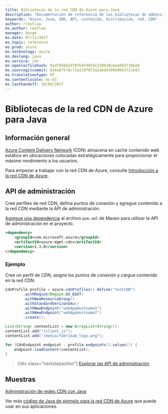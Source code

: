 ```yaml
---
title: Bibliotecas de la red CDN de Azure para Java
description: "Documentación de referencia de las bibliotecas de administración de la red CDN para Java"
keywords: "Azure, Java, SDK, API, contenido, distribución, red, CDN"
author: rloutlaw
ms.author: routlaw
manager: douge
ms.date: 07/11/2017
ms.topic: reference
ms.prod: azure
ms.technology: azure
ms.devlang: java
ms.service: cdn
ms.openlocfilehash: 91df958d2d78fb4fd959c228b28c6ae003716be6
ms.sourcegitcommit: 634ab7578c73a219f8f3a2a6d43999d9d372cb43
ms.translationtype: HT
ms.contentlocale: es-ES
ms.lasthandoff: 10/09/2017
---
```

# <a name="azure-cdn-libraries-for-java"></a>Bibliotecas de la red CDN de Azure para Java

## <a name="overview"></a>Información general

[Azure Content Delivery Network](/azure/cdn/cdn-overview) (CDN) almacena en caché contenido web estático en ubicaciones colocadas estratégicamente para proporcionar el máximo rendimiento a los usuarios.

Para empezar a trabajar con la red CDN de Azure, consulte [Introducción a la red CDN de Azure](/azure/cdn/cdn-create-new-endpoint).

## <a name="management-api"></a>API de administración

Cree perfiles de red CDN, defina puntos de conexión y agregue contenido a la red CDN mediante la API de administración.

[Agregue una dependencia](https://maven.apache.org/guides/getting-started/index.html#How_do_I_use_external_dependencies) al archivo `pom.xml` de Maven para utilizar la API de administración en el proyecto.

```XML
<dependency>
    <groupId>com.microsoft.azure</groupId>
    <artifactId>azure-mgmt-cdn</artifactId>
    <version>1.3.0</version>
</dependency>
```   

### <a name="example"></a>Ejemplo

Cree un perfil de CDN, asigne los puntos de conexión y cargue contenido en la red CDN.

```java
CdnProfile profile = azure.cdnProfiles().define("testCDN")
        .withRegion(Region.US_EAST)
        .withNewResourceGroup()
        .withStandardVerizonSku()
        .withNewEndpoint("webAppHostname1")
        .withNewEndpoint("webAppHostname2")
        .create();

List<String> contentList = new ArrayList<String>();
contentList.add("/client.js");
contentList.add("/media/fabrikam_logo.png");

for (CdnEndpoint endpoint : profile.endpoints().values()) {
    endpoint.loadContent(contentList);
}
```

> [!div class="nextstepaction"]
> [Explorar las API de administración](/java/api/overview/azure/cdn/managementapi)

## <a name="samples"></a>Muestras

[Administración de redes CDN con Java](https://github.com/Azure-Samples/cdn-java-manage-cdn)

Ver más [código de Java de ejemplo para la red CDN de Azure](https://azure.microsoft.com/resources/samples/?platform=java&term=cdn) que puede usar en sus aplicaciones.